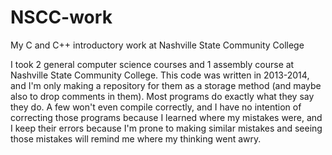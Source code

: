 # NSCC-work
My C and C++ introductory work at Nashville State Community College

I took 2 general computer science courses and 1 assembly course at Nashville State Community College. This code was written in 2013-2014, and I'm only making a repository for them as a storage method (and maybe also to drop comments in them). Most programs do exactly what they say they do. A few won't even compile correctly, and I have no intention of correcting those programs because I learned where my mistakes were, and I keep their errors because I'm prone to making similar mistakes and seeing those mistakes will remind me where my thinking went awry.
